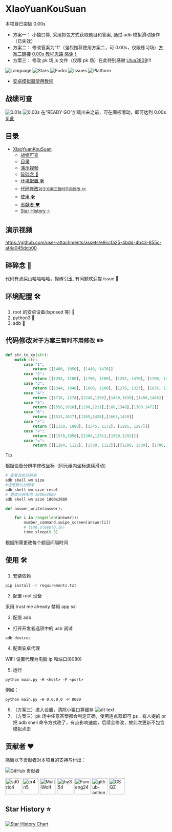 # XIaoYuanKouSuan

本项目已突破 0.00s

- 方案一： 小猿口算, 采用抓包方式获取题目和答案, 通过 adb 模拟滑动操作 （已失效）
- 方案二： 修改答案为“1”（强烈推荐使用方案二，可 0.00s，仅限练习场）[方案二链接](Change_Answer/README.md) [0.00s 教程思路 感谢！](https://github.com/xiaou61/XiaoYuanKousuan)
- 方案三： 修改 pk 场 js 文件（仅限 pk 场）在此特别感谢 [Ulua3809](https://github.com/ulua3809)!!!

![Language](https://img.shields.io/badge/language-python-blue?logo=python)
![Stars](https://img.shields.io/github/stars/cr4n5/XiaoYuanKouSuan.svg)
![Forks](https://img.shields.io/github/forks/cr4n5/XiaoYuanKouSuan.svg)
![Issues](https://img.shields.io/github/issues/cr4n5/XiaoYuanKouSuan.svg)
![Platform](https://img.shields.io/badge/platform-Android-green?logo=android)

- [安卓模拟器使用教程](README_EMULATOR.md)

## 战绩可查

![0.01s](doc/img/8eb980c85f8f8798f3777fc47ffedd4.jpg)
![0.00s](doc/img/5c3b67fb34956a41a2322553f8f4069.jpg)
在“READY GO”加载出来之前，可在画板滑动，即可达到 0.00s [见此](https://github.com/xiaou61/XiaoYuanKousuan)

## 目录

- [XIaoYuanKouSuan](#xiaoyuankousuan)
  - [战绩可查](#战绩可查)
  - [目录](#目录)
  - [演示视频](#演示视频)
  - [碎碎念 :thought_balloon:](#碎碎念-thought_balloon)
  - [环境配置 :hammer_and_wrench:](#环境配置-hammer_and_wrench)
  - [代码修改`对于方案三暂时不用修改` :pencil2:](#代码修改对于方案三暂时不用修改-pencil2)
  - [使用 :hammer_and_wrench:](#使用-hammer_and_wrench)
  - [贡献者 :heart:](#贡献者-heart)
  - [Star History :star:](#star-history-star)

## 演示视频

https://github.com/user-attachments/assets/e9ccfa25-4bdd-4b43-855c-af4a045dcb00

## 碎碎念 :thought_balloon:

代码有点屎山哈哈哈哈，抛砖引玉, 有问题欢迎提 issue :bug:

## 环境配置 :hammer_and_wrench:

1. root 的安卓设备(lsposed 等) :iphone:
2. python3 :snake:
3. adb :electric_plug:

## 代码修改`对于方案三暂时不用修改` :pencil2:

```python
def str_to_xy(str):
    match str:
        case "1":
            return [[1480, 1050], [1440, 1470]]
        case "2":
            return [[1255, 1100], [1700, 1100], [1255, 1470], [1700, 1470]]
        case "3":
            return [[1344, 1040], [1600, 1200], [1270, 1323], [1635, 1379], [1249, 1588]]
        case "4":
            return [[1716, 1274],[1245,1296],[1450,1030],[1450,1466]]
        case "5":
            return [[1558,1020],[1290,1211],[160,1348],[1300.1472]]
        case "6":
            return [[1533,1027],[1265,1428],[1663,1439]]
        case ">":
            return [[[1350, 1080], [1545, 1172], [1295, 1297]]]
        case "<":
            return [[[1578,1058],[1308,1231],[1560,1292]]]
        case "=":
            return [[[1284, 1122], [1700, 1122]],[[1280, 1300], [1700, 1300]]]
```

> [!TIP]
> 根据设备分辨率修改坐标（同元组内坐标连续滑动）

```bash
# 查看当前分辨率
adb shell wm size
#还原默认分辨率
adb shell wm size reset
# 更改分辨率为 1800x2880
adb shell wm size 1800x2880
```

```python
def answer_write(answer):

    for i in range(len(answer)):
        number_command.swipe_screen(answer[i])
        # time.sleep(0.16)
        time.sleep(0.3)
```

根据所需更改每个题目间隔时间

## 使用 :hammer_and_wrench:

1. 安装依赖

```shell
pip install -r requirements.txt
```

2. 配置 root 设备

采用 trust me already 禁用 app ssl

3. 配置 adb

- 打开开发者选项中的 usb 调试

```shell
adb devices
```

4. 配置安卓代理

WIFI 设置代理为电脑 ip 和端口(8080)

5. 运行

```shell
python main.py -H <host> -P <port>
```

例如：

```shell
python main.py -H 0.0.0.0 -P 8080
```

6. （方案三）进入设置，清除小猿口算缓存
   ![alt text](doc/img/773b1be382d61dfe65f13b421a8e6f3b.png)
7. （方案三）pk 场中任意答案都会判定正确，使用连点器即可 ps：有人提的 pr 把 adb shell 命令方式改了，有点影响速度，后续会修改，故此次更新不包含模拟点击

## 贡献者 :heart:

感谢以下贡献者对本项目的支持与付出：

![GitHub 贡献者](https://img.shields.io/github/contributors/cr4n5/XiaoYuanKouSuan)

<!-- CONTRIBUTORS-START -->
<a href="https://github.com/sd0ric4"><img src="https://avatars.githubusercontent.com/u/63280168?v=4&s=100" width="50" height="50" alt="sd0ric4" /></a>
<a href="https://github.com/cr4n5"><img src="https://avatars.githubusercontent.com/u/136036346?v=4&s=100" width="50" height="50" alt="cr4n5" /></a>
<a href="https://github.com/MultiWolf"><img src="https://avatars.githubusercontent.com/u/104704213?v=4&s=100" width="50" height="50" alt="MultiWolf" /></a>
<a href="https://github.com/jhy354"><img src="https://avatars.githubusercontent.com/u/33386148?v=4&s=100" width="50" height="50" alt="jhy354" /></a>
<a href="https://github.com/Fumeng24"><img src="https://avatars.githubusercontent.com/u/114860867?v=4&s=100" width="50" height="50" alt="Fumeng24" /></a>
<a href="https://github.com/apps/github-actions"><img src="https://avatars.githubusercontent.com/in/15368?v=4&s=100" width="50" height="50" alt="github-actions[bot]" /></a>
<a href="https://github.com/GSQZ"><img src="https://avatars.githubusercontent.com/u/83207347?v=4&s=100" width="50" height="50" alt="GSQZ" /></a>
<!-- CONTRIBUTORS-END -->

## Star History :star:

[![Star History Chart](https://api.star-history.com/svg?repos=cr4n5/XiaoYuanKouSuan&type=Date)](https://star-history.com/#cr4n5/XiaoYuanKouSuan&Date)
